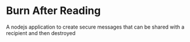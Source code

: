 # Burn After Reading

A nodejs application to create secure messages that can be shared with a recipient and then destroyed
